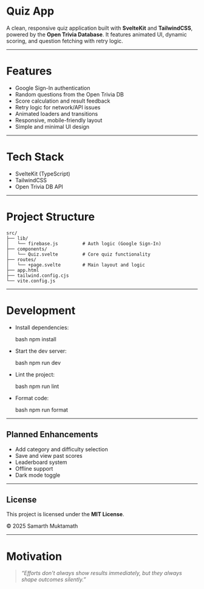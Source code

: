 
# Quiz App

A clean, responsive quiz application built with **SvelteKit** and **TailwindCSS**, powered by the **Open Trivia Database**. It features animated UI, dynamic scoring, and question fetching with retry logic.

---

# Features

- Google Sign-In authentication
- Random questions from the Open Trivia DB
- Score calculation and result feedback
- Retry logic for network/API issues
- Animated loaders and transitions
- Responsive, mobile-friendly layout
- Simple and minimal UI design

---

# Tech Stack

- SvelteKit (TypeScript)
- TailwindCSS
- Open Trivia DB API

---

# Project Structure

```
src/
├── lib/
│   └── firebase.js         # Auth logic (Google Sign-In)
├── components/
│   └── Quiz.svelte         # Core quiz functionality
├── routes/
│   └── +page.svelte        # Main layout and logic
├── app.html
├── tailwind.config.cjs
└── vite.config.js
```

---

# Development

- Install dependencies:
  
  bash
  npm install
  

- Start the dev server:

  bash
  npm run dev


- Lint the project:

  bash
  npm run lint

- Format code:

  bash
  npm run format

---

## Planned Enhancements

- Add category and difficulty selection
- Save and view past scores
- Leaderboard system
- Offline support
- Dark mode toggle

---

## License

This project is licensed under the **MIT License**.

© 2025 Samarth Muktamath

---

# Motivation

> *“Efforts don't always show results immediately, but they always shape outcomes silently.”*
